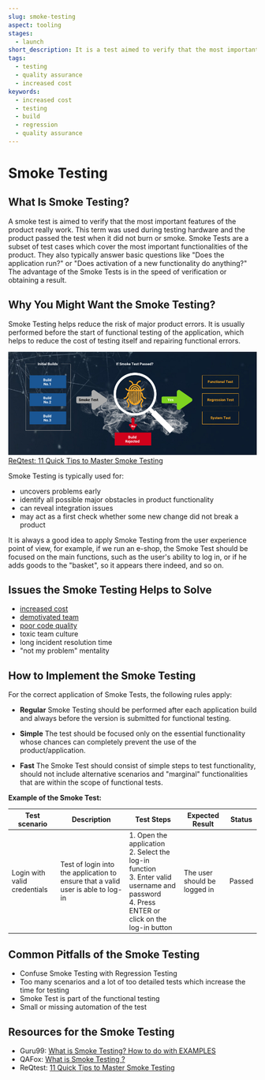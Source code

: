 ```yaml
---
slug: smoke-testing
aspect: tooling
stages: 
  - launch
short_description: It is a test aimed to verify that the most important features of the product really work. This term was used during testing hardware and the product passed the test when it did not burn or smoke.
tags:
  - testing
  - quality assurance
  - increased cost
keywords:
  - increased cost
  - testing
  - build
  - regression
  - quality assurance
---
```


# Smoke Testing

## What Is Smoke Testing?

A smoke test is aimed to verify that the most important features of the product really work. This term was used during testing hardware and the product passed the test when it did not burn or smoke.
Smoke Tests are a subset of test cases which cover the most important functionalities of the product. They also typically answer basic questions like "Does the application run?" or "Does activation of a new functionality do anything?"
The advantage of the Smoke Tests is in the speed of verification or obtaining a result.

## Why You Might Want the Smoke Testing?

Smoke Testing helps reduce the risk of major product errors. It is usually performed before the start of functional testing of the application, which helps to reduce the cost of testing itself and repairing functional errors.

![Smoke Testing](/files/smoke_testing.jpg)
[ReQtest: 11 Quick Tips to Master Smoke Testing](https://reqtest.com/testing-blog/smoke-testing-2/)

Smoke Testing is typically used for:

- uncovers problems early
- identify all possible major obstacles in product functionality
- can reveal integration issues
- may act as a first check whether some new change did not break a product

It is always a good idea to apply Smoke Testing from the user experience point of view, for example, if we run an e-shop, the Smoke Test should be focused on the main functions, such as the user's ability to log in, or if he adds goods to the "basket", so it appears there indeed, and so on.

## Issues the Smoke Testing Helps to Solve
- [increased cost](/issues/increased-cost)
- [demotivated team](/issues/demotivated-team)
- [poor code quality](/issues/poor-code-quality)
- toxic team culture
- long incident resolution time
- "not my problem" mentality

## How to Implement the Smoke Testing

For the correct application of Smoke Tests, the following rules apply:

- **Regular**
  Smoke Testing should be performed after each application build and always before the version is submitted for functional testing.

- **Simple**
  The test should be focused only on the essential functionality whose chances can completely prevent the use of the product/application.

- **Fast**
  The Smoke Test should consist of simple steps to test functionality, should not include alternative scenarios and "marginal" functionalities that are within the scope of functional tests.

**Example of the Smoke Test:**

Test scenario | Description | Test Steps | Expected Result | Status
--- | --- | --- | --- | ---
Login with valid credentials | Test of login into the application to ensure that a valid user is able to log-in | 1. Open the application<br /> 2. Select the log-in function<br /> 3. Enter valid username and password<br /> 4. Press ENTER or click on the log-in button | The user should be logged in | Passed

## Common Pitfalls of the Smoke Testing
- Confuse Smoke Testing with Regression Testing
- Too many scenarios and a lot of too detailed tests which increase the time for testing
- Smoke Test is part of the functional testing
- Small or missing automation of the test

## Resources for the Smoke Testing
- Guru99: [What is Smoke Testing? How to do with EXAMPLES](https://www.guru99.com/smoke-testing.html)
- QAFox: [What is Smoke Testing ?](http://www.qafox.com/smoke-testing/)
- ReQtest: [11 Quick Tips to Master Smoke Testing](https://reqtest.com/testing-blog/smoke-testing-2/)
